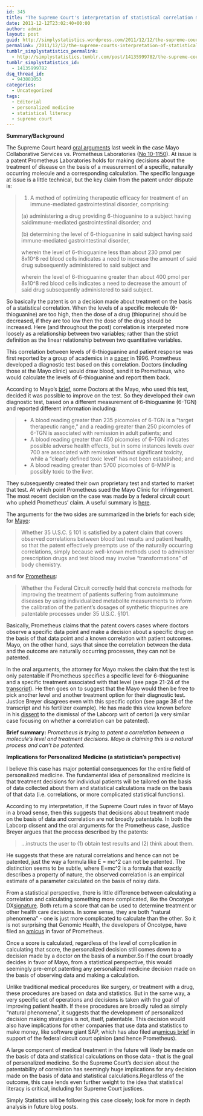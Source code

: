 ```yaml
---
id: 345
title: "The Supreme Court's interpretation of statistical correlation may determine the future of personalized medicine"
date: 2011-12-12T23:02:40+00:00
author: admin
layout: post
guid: http://simplystatistics.wordpress.com/2011/12/12/the-supreme-courts-interpretation-of-statistical
permalink: /2011/12/12/the-supreme-courts-interpretation-of-statistical/
tumblr_simplystatistics_permalink:
  - http://simplystatistics.tumblr.com/post/14135999782/the-supreme-courts-interpretation-of-statistical
tumblr_simplystatistics_id:
  - 14135999782
dsq_thread_id:
  - 943881053
categories:
  - Uncategorized
tags:
  - Editorial
  - personalized medicine
  - statistical literacy
  - supreme court
---
```

**Summary/Background**

The Supreme Court heard <a href="http://www.supremecourt.gov/oral_arguments/argument_transcripts/10-1150.pdf" target="_blank">oral arguments</a> last week in the case Mayo Collaborative Services vs. Prometheus Laboratories (<a href="http://www.supremecourt.gov/Search.aspx?FileName=/docketfiles/10-1150.htm" target="_blank">No 10-1150</a>). At issue is a patent Prometheus Laboratories holds for making decisions about the treatment of disease on the basis of a measurement of a specific, naturally occurring molecule and a corresponding calculation. The specific language at issue is a little technical, but the key claim from the patent under dispute is:

> 1. A method of optimizing therapeutic efficacy for treatment of an immune-mediated gastrointestinal disorder, comprising:
> 
> (a) administering a drug providing 6-thioguanine to a subject having saidimmune-mediated gastrointestinal disorder; and
> 
> (b) determining the level of 6-thioguanine in said subject having said immune-mediated gastrointestinal disorder,  
> 
> wherein the level of 6-thioguanine less than about 230&#160;pmol per 8x10^8 red blood cells indicates a need to increase the amount of said drug subsequently administered to said subject and 
> 
> wherein the level of 6-thioguanine greater than about 400&#160;pmol per 8x10^8 red blood cells indicates a need to decrease the amount of said drug subsequently administered to said subject.

So basically the patent is on a decision made about treatment on the basis of a statistical correlation. When the levels of a specific molecule (6-thioguanine) are too high, then the dose of a drug (thiopurine) should be decreased, if they are too low then the dose of the drug should be increased. Here (and throughout the post) correlation is interpreted more loosely as a relationship between two variables; rather than the strict definition as the linear relationship between two quantitative variables. 



This correlation between levels of 6-thioguanine and patient response was first reported by a group of academics in a <a href="http://www.ncbi.nlm.nih.gov/pmc/articles/PMC1383347/" target="_blank">paper</a> in 1996. Prometheus developed a diagnostic test based on this correlation. Doctors (including those at the Mayo clinic) would draw blood, send it to Prometheus, who would calculate the levels of 6-thioguanine and report them back.

According to Mayo&#8217;s <a href="http://www.patents4life.com/wp-content/uploads/2011/11/10-1150_petitioner.authcheckdam.pdf" target="_blank">brief</a>, some Doctors at the Mayo, who used this test, decided it was possible to improve on the test. So they developed their own diagnostic test, based on a different measurement of 6-thioguanine (6-TGN) and reported different information including:

>   * A blood reading greater than 235 picomoles of 6-TGN is a “target therapeutic range,” and a reading greater than 250 picomoles of 6-TGN is associated with remission in adult patients; and
>   * A blood reading greater than 450 picomoles of 6-TGN indicates possible adverse health effects, but in some instances levels over 700 are associated with remission without significant toxicity, while a “clearly defined toxic level” has not been established; and
>   * A blood reading greater than 5700 picomoles of 6-MMP is possibly toxic to the liver.

They subsequently created their own proprietary test and started to market that test. At which point Prometheus sued the Mayo Clinic for infringement. The most recent decision on the case was made by a federal circuit court who upheld Prometheus&#8217; claim. A useful summary is <a href="http://www.scotusblog.com/2011/12/argument-preview-patients-reaction-patents-scope/" target="_blank">here</a>.

The arguments for the two sides are summarized in the briefs for each side; for <a href="http://www.patents4life.com/wp-content/uploads/2011/11/10-1150_petitioner.authcheckdam.pdf" target="_blank">Mayo</a>:

> Whether 35 U.S.C. § 101 is satisfied by a patent claim that covers observed correlations between blood test results and patient health, so that the patent effectively preempts use of the naturally occurring correlations, simply because well-known methods used to administer prescription drugs and test blood may involve &#8220;transformations&#8221; of body chemistry.

and for <a href="http://www.patentlyo.com/files/2011-10-31_prometheus-merits-brief.pdf" target="_blank">Prometheus</a>:

> Whether the Federal Circuit correctly held that concrete methods for improving the treatment of patients suffering from autoimmune diseases by using individualized metabolite measurements to inform the calibration of the patient’s dosages of synthetic thiopurines are patentable processes under 35 U.S.C. §101.

Basically, Prometheus claims that the patent covers cases where doctors observe a specific data point and make a decision about a specific drug on the basis of that data point and a known correlation with patient outcomes. Mayo, on the other hand, says that since the correlation between the data and the outcome are naturally occurring processes, they can not be patented.

In the oral arguments, the attorney for Mayo makes the claim that the test is only patentable if Prometheus specifies a specific level for 6-thioguanine and a specific treatment associated with that level (see page 21-24 of the <a href="http://www.supremecourt.gov/oral_arguments/argument_transcripts/10-1150.pdf" target="_blank">transcript</a>). He then goes on to suggest that the Mayo would then be free to pick another level and another treatment option for their diagnostic test. Justice Breyer disagrees even with this specific option (see page 38 of the transcript and his fertilizer example). He has made this view known before in his <a href="http://www.supremecourt.gov/opinions/05pdf/04-607.pdf" target="_blank">dissent</a> to the dismissal of the Labcorp writ of certori (a very similar case focusing on whether a correlation can be patented).

**Brief summary:** _Prometheus is trying to patent a correlation between a molecule&#8217;s level and treatment decisions. Mayo is claiming this is a natural process and can&#8217;t be patented._

**Implications for Personalized Medicine (a statistician&#8217;s perspective)**

I believe this case has major potential consequences for the entire field of personalized medicine. The fundamental idea of personalized medicine is that treatment decisions for individual patients will be tailored on the basis of data collected about them and statistical calculations made on the basis of that data (i.e. correlations, or more complicated statistical functions).

According to my interpretation, if the Supreme Court rules in favor of Mayo in a broad sense, then this suggests that decisions about treatment made on the basis of data and correlation are not broadly patentable. In both the Labcorp dissent and the oral arguments for the Prometheus case, Justice Breyer argues that the process described by the patents:

> &#8230;instructs the user to (1) obtain test results and (2) think about them.

He suggests that these are natural correlations and hence can not be patented, just the way a formula like E = mc^2 can not be patented. The distinction seems to be subtle, where E=mc^2 is a formula that exactly describes a property of nature, the observed correlation is an empirical estimate of a parameter calculated on the basis of noisy data.

From a statistical perspective, there is little difference between calculating a correlation and calculating something more complicated, like the Oncotype DX<a href="http://www.oncotypedx.com/" target="_blank">signature</a>. Both return a score that can be used to determine treatment or other health care decisions. In some sense, they are both &#8220;natural phenomena&#8221; - one is just more complicated to calculate than the other. So it is not surprising that Genomic Health, the developers of Oncotype, have filed an <a href="http://www.americanbar.org/content/dam/aba/publications/supreme_court_preview/briefs/10-1150_respondentamcu6personalizedmedicalgrps.authcheckdam.pdf" target="_blank">amicus</a> in favor of Prometheus.

Once a score is calculated, regardless of the level of complication in calculating that score, the personalized decision still comes down to a decision made by a doctor on the basis of a number.So if the court broadly decides in favor of Mayo, from a statistical perspective, this would seemingly pre-empt patenting any personalized medicine decision made on the basis of observing data and making a calculation.

Unlike traditional medical procedures like surgery, or treatment with a drug, these procedures are based on data and statistics. But in the same way, a very specific set of operations and decisions is taken with the goal of improving patient health. If these procedures are broadly ruled as simply &#8220;natural phenomena&#8221;, it suggests that the development of personalized decision making strategies is not, itself, patentable. This decision would also have implications for other companies that use data and statistics to make money, like software giant SAP, which has also filed an<a href="http://www.americanbar.org/content/dam/aba/publications/supreme_court_preview/briefs/10-1150_amcusapamerica.authcheckdam.pdf" target="_blank">amicus brief</a> in support of the federal circuit court opinion (and hence Prometheus).

A large component of medical treatment in the future will likely be made on the basis of data and statistical calculations on those data - that is the goal of personalized medicine. So the Supreme Court&#8217;s decision about the patentability of correlation has seemingly huge implications for any decision made on the basis of data and statistical calculations.Regardless of the outcome, this case lends even further weight to the idea that statistical literacy is critical, including for Supreme Court justices.

Simply Statistics will be following this case closely; look for more in depth analysis in future blog posts.